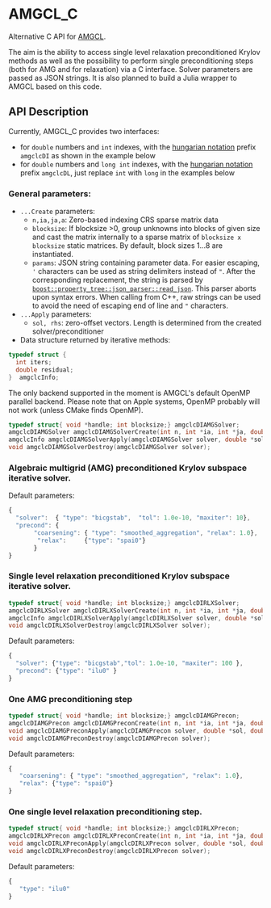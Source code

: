 AMGCL_C
========

Alternative C API for [AMGCL](https://github.com/ddemidov/amgcl).

The aim is the ability to access single level relaxation preconditioned Krylov methods as well as the possibility to perform single preconditioning steps (both for AMG and for relaxation) via a C interface. Solver parameters are passed as JSON strings.
It is also planned to build a Julia wrapper to AMGCL based on this code.

## API Description
Currently, AMGCL_C provides two interfaces:
- for `double` numbers and `int` indexes, with the [hungarian notation](https://en.wikipedia.org/wiki/Hungarian_notation) prefix `amgclcDI` as shown in the example below
- for `double` numbers and `long int` indexes, with the [hungarian notation](https://en.wikipedia.org/wiki/Hungarian_notation) prefix `amgclcDL`, just replace `int` with `long` in the examples below
  
### General parameters:
  - `...Create` parameters:
     -  `n,ia,ja,a`: Zero-based indexing CRS sparse matrix data
     -  `blocksize`: If blocksize >0, group unknowns into blocks of given size and cast the matrix internally to a sparse matrix of
        `blocksize x blocksize` static matrices. By default, block sizes 1...8 are instantiated. 
     -  `params`: JSON string containing parameter data. For easier escaping, `'` characters can be used as string delimiters instead of `"`. After the corresponding replacement, the string is parsed  by    [`boost::property_tree::json_parser::read_json`](https://www.boost.org/doc/libs/release/libs/property_tree/). This parser aborts upon syntax errors. When calling from C++, raw strings can be used to avoid the need of escaping end of line and `"` characters.
  - `...Apply` parameters:
     - `sol, rhs`: zero-offset vectors. Length is determined from the created solver/preconditioner
  -  Data structure returned by iterative methods:
```c
typedef struct {
  int iters;
  double residual;
}  amgclcInfo;
```

The only backend supported in the moment is AMGCL's default OpenMP parallel backend.
Please note that on Apple systems, OpenMP probably will not work (unless CMake
finds OpenMP).

```c
typedef struct{ void *handle; int blocksize;} amgclcDIAMGSolver;
amgclcDIAMGSolver amgclcDIAMGSolverCreate(int n, int *ia, int *ja, double *a, int blocksize, char *params);
amgclcInfo amgclcDIAMGSolverApply(amgclcDIAMGSolver solver, double *sol, double *rhs);
void amgclcDIAMGSolverDestroy(amgclcDIAMGSolver solver);
```

### Algebraic multigrid (AMG) preconditioned Krylov subspace iterative solver.

Default parameters:
```javascript
{
  "solver":  { "type": "bicgstab",  "tol": 1.0e-10, "maxiter": 10},
  "precond": {
       "coarsening": { "type": "smoothed_aggregation", "relax": 1.0},
        "relax":     {"type": "spai0"}
       }
}
```



### Single level relaxation preconditioned Krylov subspace iterative solver.

```c
typedef struct{ void *handle; int blocksize;} amgclcDIRLXSolver;
amgclcDIRLXSolver amgclcDIRLXSolverCreate(int n, int *ia, int *ja, double *a, int blocksize, char *params);
amgclcInfo amgclcDIRLXSolverApply(amgclcDIRLXSolver solver, double *sol, double *rhs);
void amgclcDIRLXSolverDestroy(amgclcDIRLXSolver solver);
```

Default parameters:
```javascript
{
  "solver": {"type": "bicgstab","tol": 1.0e-10, "maxiter": 100 },
  "precond": {"type": "ilu0" }
}
```


### One AMG preconditioning step

```c
typedef struct{ void *handle; int blocksize;} amgclcDIAMGPrecon;
amgclcDIAMGPrecon amgclcDIAMGPreconCreate(int n, int *ia, int *ja, double *a, int blocksize, char *params);
void amgclcDIAMGPreconApply(amgclcDIAMGPrecon solver, double *sol, double *rhs);
void amgclcDIAMGPreconDestroy(amgclcDIAMGPrecon solver);
```

Default parameters:

```javascript
{
   "coarsening": { "type": "smoothed_aggregation", "relax": 1.0},
   "relax": {"type": "spai0"}
}
```

### One single level relaxation  preconditioning step.

```c
typedef struct{ void *handle; int blocksize;} amgclcDIRLXPrecon;
amgclcDIRLXPrecon amgclcDIRLXPreconCreate(int n, int *ia, int *ja, double *a, int blocksize, char *params);
void amgclcDIRLXPreconApply(amgclcDIRLXPrecon solver, double *sol, double *rhs);
void amgclcDIRLXPreconDestroy(amgclcDIRLXPrecon solver);
```

Default parameters:
```javascript
{
   "type": "ilu0"
}
```

